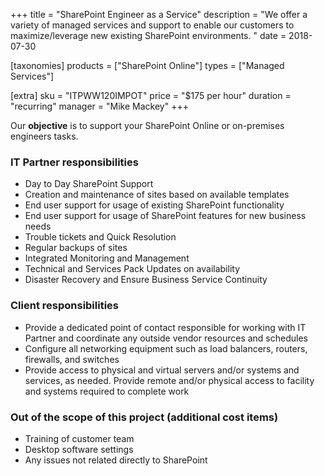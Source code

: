 +++
title = "SharePoint Engineer as a Service"
description = "We offer a variety of managed services and support to enable our customers to maximize/leverage new   existing SharePoint environments. "
date = 2018-07-30

[taxonomies]
products = ["SharePoint Online"]
types = ["Managed Services"]

[extra]
sku = "ITPWW120IMPOT"
price = "$175 per hour"
duration = "recurring"
manager = "Mike Mackey"
+++

Our **objective** is to support your SharePoint Online or on-premises
engineers tasks.

### IT Partner responsibilities

-   Day to Day SharePoint Support
-   Creation and maintenance of sites based on available templates
-   End user support for usage of existing SharePoint functionality
-   End user support for usage of SharePoint features for new business
    needs
-   Trouble tickets and Quick Resolution
-   Regular backups of sites
-   Integrated Monitoring and Management
-   Technical and Services Pack Updates on availability
-   Disaster Recovery and Ensure Business Service Continuity

### Client responsibilities

-   Provide a dedicated point of contact responsible for working with IT
    Partner and coordinate any outside vendor resources and schedules
-   Configure all networking equipment such as load balancers, routers,
    firewalls, and switches
-   Provide access to physical and virtual servers and/or systems and
    services, as needed. Provide remote and/or physical access to
    facility and systems required to complete work

### Out of the scope of this project (additional cost items)

-   Training of customer team
-   Desktop software settings
-   Any issues not related directly to SharePoint
